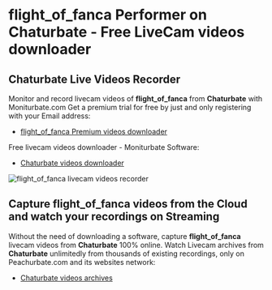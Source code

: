 # flight_of_fanca Performer on Chaturbate - Free LiveCam videos downloader

## Chaturbate Live Videos Recorder

Monitor and record livecam videos of **flight_of_fanca** from **Chaturbate** with Moniturbate.com
Get a premium trial for free by just and only registering with your Email address:
* [flight_of_fanca Premium videos downloader](https://moniturbate.com/request-demo-licence-key.html)

Free livecam videos downloader - Moniturbate Software:
* [Chaturbate videos downloader](https://moniturbate.com/moniturbate-download-software.html)

![flight_of_fanca livecam videos recorder](https://peachurnet.com/templates/moniturbate-software.png)


## Capture flight_of_fanca videos from the Cloud and watch your recordings on Streaming

Without the need of downloading a software, capture **flight_of_fanca** livecam videos from **Chaturbate** 100% online.
Watch Livecam archives from **Chaturbate** unlimitedly from thousands of existing recordings, only on Peachurbate.com and its websites network:
* [Chaturbate videos archives](https://peachurnet.com/)